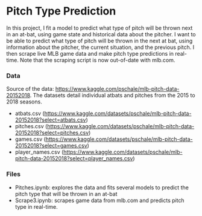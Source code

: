 # Pitch Type Prediction

In this project, I fit a model to predict what type of pitch will be thrown next in an at-bat, using game state and historical data about the pitcher. I want to be able to predict what type of pitch will be thrown in the next at bat, using information about the pitcher, the current situation, and the previous pitch. I then scrape live MLB game data and make pitch type predictions in real-time. Note that the scraping script is now out-of-date with mlb.com.

### Data
Source of the data: https://www.kaggle.com/pschale/mlb-pitch-data-20152018. 
The datasets detail individual atbats and pitches from the 2015 to 2018 seasons.
- atbats.csv (https://www.kaggle.com/datasets/pschale/mlb-pitch-data-20152018?select=atbats.csv)
- pitches.csv (https://www.kaggle.com/datasets/pschale/mlb-pitch-data-20152018?select=pitches.csv)
- games.csv (https://www.kaggle.com/datasets/pschale/mlb-pitch-data-20152018?select=games.csv)
- player_names.csv (https://www.kaggle.com/datasets/pschale/mlb-pitch-data-20152018?select=player_names.csv)

### Files
- Pitches.ipynb: explores the data and fits several models to predict the pitch type that will be thrown in an at-bat
- Scrape3.ipynb: scrapes game data from mlb.com and predicts pitch type in real-time.
